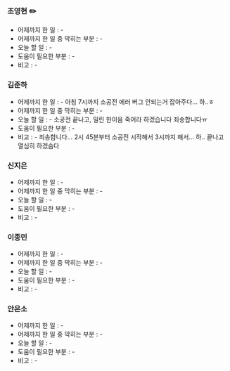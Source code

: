 ### 조영현 ✏️
* 어제까지 한 일 : -
* 어제까지 한 일 중 막히는 부분 : -  
* 오늘 할 일 : -  
* 도움이 필요한 부분 : -  
* 비고 : - 


### 김준하
* 어제까지 한 일 : - 아침 7시까지 소공전 에러 버그 안되는거 잡아주다... 하..ㅎ
* 어제까지 한 일 중 막히는 부분 : -  
* 오늘 할 일 : - 소공전 끝나고, 밀린 한이음 죽어라 하겠습니다 죄송합니다ㅠ
* 도움이 필요한 부분 : -  
* 비고 : - 죄송합니다... 2시 45분부터 소공전 시작해서 3시까지 해서... 하.. 끝나고 열심히 하겠슴다


### 신지은
* 어제까지 한 일 : - 
* 어제까지 한 일 중 막히는 부분 : -  
* 오늘 할 일 : - 
* 도움이 필요한 부분 : -  
* 비고 : - 
  

### 이종민 
* 어제까지 한 일 : -  
* 어제까지 한 일 중 막히는 부분 : -  
* 오늘 할 일 : - 
* 도움이 필요한 부분 : -  
* 비고 : - 


### 안은소
* 어제까지 한 일 : - 
* 어제까지 한 일 중 막히는 부분 : -  
* 오늘 할 일 : - 
* 도움이 필요한 부분 : -  
* 비고 : - 
  
